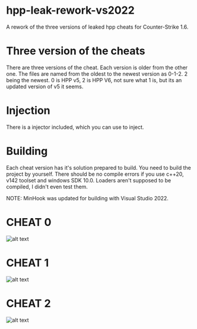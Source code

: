 # hpp-leak-rework-vs2022
A rework of the three versions of leaked hpp cheats for Counter-Strike 1.6.

# Three version of the cheats
There are three versions of the cheat. Each version is older from the other one.
The files are named from the oldest to the newest version as 0-1-2. 2 being the newest.
0 is HPP v5, 2 is HPP V6, not sure what 1 is, but its an updated version of v5 it seems.

# Injection
There is a injector included, which you can use to inject.

# Building
Each cheat version has it's solution prepared to build. You need to build the project by yourself. There should be no compile errors if you use c++20, v142 toolset and windows SDK 10.0.
Loaders aren't supposed to be compiled, I didn't even test them.

NOTE: MinHook was updated for building with Visual Studio 2022.

# CHEAT 0
![alt text](https://i.imgur.com/Xfnoyqt.png)

# CHEAT 1
![alt text](https://i.imgur.com/vljskVA.png)

# CHEAT 2
![alt text](https://i.imgur.com/zOd7PLR.png)
